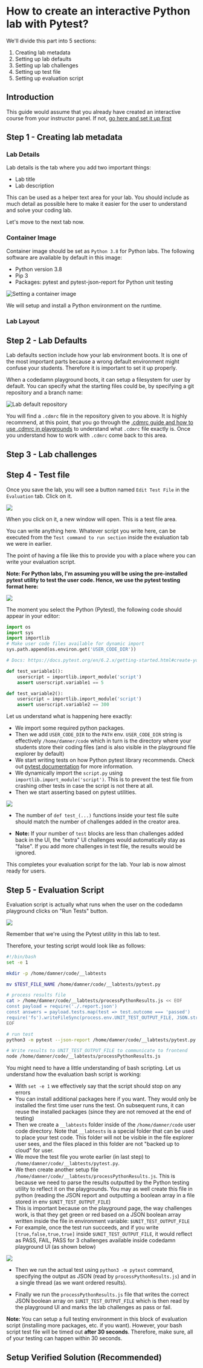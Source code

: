 # How to create an interactive Python lab with Pytest?

We'll divide this part into 5 sections:

1. Creating lab metadata
2. Setting up lab defaults
3. Setting up lab challenges
4. Setting up test file
5. Setting up evaluation script

## Introduction

This guide would assume that you already have created an interactive course from your instructor panel. If not, [go here and set it up first](https://codedamn.com/instructor/interactive-courses)

## Step 1 - Creating lab metadata

<!--@include: ./../_components/LabMetadata.md-->

### Lab Details

Lab details is the tab where you add two important things:

-   Lab title
-   Lab description

This can be used as a helper text area for your lab. You should include as much detail as possible here to make it easier for the user to understand and solve your coding lab.

Let's move to the next tab now.

### Container Image

Container image should be set as `Python 3.8` for Python labs. The following software are available by default in this image:

-   Python version 3.8
-   Pip 3
-   Packages: pytest and pytest-json-report for Python unit testing

![Setting a container image](/images/python/lab-container-image.png)

We will setup and install a Python environment on the runtime.

### Lab Layout

<!--@include: ./../_components/LabLayout.md-->

## Step 2 - Lab Defaults

Lab defaults section include how your lab environment boots. It is one of the most important parts because a wrong default environment might confuse your students. Therefore it is important to set it up properly.

When a codedamn playground boots, it can setup a filesystem for user by default. You can specify what the starting files could be, by specifying a git repository and a branch name:

![Lab default repository](/images/python/lab-default-repo.png)

You will find a `.cdmrc` file in the repository given to you above. It is highly recommend, at this point, that you go through the [.cdmrc guide and how to use .cdmrc in playgrounds](/docs/concepts/cdmrc) to understand what `.cdmrc` file exactly is. Once you understand how to work with `.cdmrc` come back to this area.

## Step 3 - Lab challenges

<!--@include: ./../_components/LabChallenges.md-->

## Step 4 - Test file

Once you save the lab, you will see a button named `Edit Test File` in the `Evaluation` tab. Click on it.

![](/images/common/lab-edit-test.png)

When you click on it, a new window will open. This is a test file area.

You can write anything here. Whatever script you write here, can be executed from the `Test command to run section` inside the evaluation tab we were in earlier.

The point of having a file like this to provide you with a place where you can write your evaluation script.

**Note: For Python labs, I'm assuming you will be using the pre-installed pytest utility to test the user code. Hence, we use the pytest testing format here:**

![](/images/python/lab-edit-test-file.png)

The moment you select the Python (Pytest), the following code should appear in your editor:

```py
import os
import sys
import importlib
# Make user code files available for dynamic import
sys.path.append(os.environ.get('USER_CODE_DIR'))

# Docs: https://docs.pytest.org/en/6.2.x/getting-started.html#create-your-first-test

def test_variable1():
	userscript = importlib.import_module('script')
	assert userscript.variable1 == 5

def test_variable2():
	userscript = importlib.import_module('script')
	assert userscript.variable2 == 300

```

Let us understand what is happening here exactly:

-   We import some required python packages.
-   Then we add `USER_CODE_DIR` to the `PATH` env. `USER_CODE_DIR` string is effectively `/home/damner/code` which in turn is the directory where your students store their coding files (and is also visible in the playground file explorer by default)
-   We start writing tests on how Python pytest library recommends. Check out [pytest documentation](https://docs.pytest.org/en/6.2.x/getting-started.html#create-your-first-test) for more information.
-   We dynamically import the `script.py` using `importlib.import_module('script')`. This is to prevent the test file from crashing other tests in case the script is not there at all.
-   Then we start asserting based on pytest utilities.

![](/images/html-css/playground-tests.png)

-   The number of `def test_(...)` functions inside your test file suite should match the number of challenges added in the creator area.

-   **Note:** If your number of `test` blocks are less than challenges added back in the UI, the "extra" UI challenges would automatically stay as "false". If you add more challenges in test file, the results would be ignored.

This completes your evaluation script for the lab. Your lab is now almost ready for users.

## Step 5 - Evaluation Script

Evaluation script is actually what runs when the user on the codedamn playground clicks on "Run Tests" button.

![](/images/common/lab-run-tests.png)

Remember that we're using the Pytest utility in this lab to test.

Therefore, your testing script would look like as follows:

```sh
#!/bin/bash
set -e 1

mkdir -p /home/damner/code/__labtests

mv $TEST_FILE_NAME /home/damner/code/__labtests/pytest.py

# process results file
cat > /home/damner/code/__labtests/processPythonResults.js << EOF
const payload = require('./.report.json')
const answers = payload.tests.map(test => test.outcome === 'passed')
require('fs').writeFileSync(process.env.UNIT_TEST_OUTPUT_FILE, JSON.stringify(answers))
EOF

# run test
python3 -m pytest --json-report /home/damner/code/__labtests/pytest.py || true

# Write results to UNIT_TEST_OUTPUT_FILE to communicate to frontend
node /home/damner/code/__labtests/processPythonResults.js
```

You might need to have a little understanding of bash scripting. Let us understand how the evaluation bash script is working:

-   With `set -e 1` we effectively say that the script should stop on any errors
-   You can install additional packages here if you want. They would only be installed the first time user runs the test. On subsequent runs, it can reuse the installed packages (since they are not removed at the end of testing)
-   Then we create a `__labtests` folder inside of the `/home/damner/code` user code directory. Note that `__labtests` is a special folder that can be used to place your test code. This folder will not be visible in the file explorer user sees, and the files placed in this folder are not "backed up to cloud" for user.
-   We move the test file you wrote earlier (in last step) to `/home/damner/code/__labtests/pytest.py`.
-   We then create another setup file `/home/damner/code/__labtests/processPythonResults.js`. This is because we need to parse the results outputted by the Python testing utility to reflect it on the playgrounds. You may as well create this file in python (reading the JSON report and outputting a boolean array in a file stored in env `$UNIT_TEST_OUTPUT_FILE`)
-   This is important because on the playground page, the way challenges work, is that they get green or red based on a JSON boolean array written inside the file in environment variable: `$UNIT_TEST_OUTPUT_FILE`
-   For example, once the test run succeeds, and if you write `[true,false,true,true]` inside `$UNIT_TEST_OUTPUT_FILE`, it would reflect as PASS, FAIL, PASS for 3 challenges available inside codedamn playground UI (as shown below)

![](/images/html-css/playground-tests-2.png)

-   Then we run the actual test using `python3 -m pytest` command, specifying the output as JSON (read by `processPythonResults.js`) and in a single thread (as we want ordered results).

-   Finally we run the `processPythonResults.js` file that writes the correct JSON boolean array on `$UNIT_TEST_OUTPUT_FILE` which is then read by the playground UI and marks the lab challenges as pass or fail.

**Note:** You can setup a full testing environment in this block of evaluation script (installing more packages, etc. if you want). However, your bash script test file will be timed out **after 30 seconds**. Therefore, make sure, all of your testing can happen within 30 seconds.

## Setup Verified Solution (Recommended)

<!--@include: ./../_components/LabVerifiedSolution.md-->
